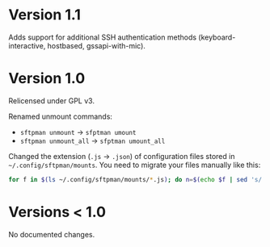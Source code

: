 # Version 1.1

Adds support for additional SSH authentication methods
(keyboard-interactive, hostbased, gssapi-with-mic).


# Version 1.0

Relicensed under GPL v3.

Renamed unmount commands:
- `sftpman unmount` -> `sfptman umount`
- `sftpman unmount_all` -> `sfptman umount_all`

Changed the extension (`.js` -> `.json`) of configuration files stored in `~/.config/sftpman/mounts`.
You need to migrate your files manually like this:

```bash
for f in $(ls ~/.config/sftpman/mounts/*.js); do n=$(echo $f | sed 's/.js$/.json/'); mv $f $n; done;
```

# Versions < 1.0

No documented changes.
